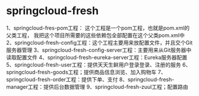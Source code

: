 # springcloud-fresh
1、springcloud-fres-pom工程： 这个工程是一个pom工程，也就是pom.xml的父类工程，
	我把这个项目所需要的这些依赖包全部配置在这个父类pom.xml中
2、springcloud-fresh-config工程：这个工程主要用来放配置文件，并且交个Git服务器管理
3、springcloud-fresh-config-server工程：主要用来从Git服务器中读取配置文件
4、springcloud-fresh-eureka-server工程：Eureka服务器配置
5、springcloud-fresh-user工程：提供天天生鲜用户登录登录、注册的服务
6、springcloud-fresh-goods工程；提供商品信息浏览、加入购物车
7、springcloud-fresh-order工程：提供下单、支付
8、springcloud-fresh-manager工程：提供后台数据管理
9、springcloud-fresh-zuul工程；配置路由
